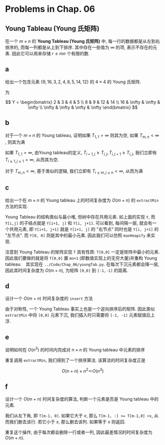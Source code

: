 # Problems in Chap. 06

## Young Tableau (Young 氏矩阵)

在一个 $m\times n$ 的 **Young Tableau (Young 氏矩阵)** 中, 每一行的数据都是从左到右排序的, 而每一列都是从上到下排序. 其中存在一些值为 $\infty$ 的项, 表示不存在的元素. 因此它可以用来存储 $r\leq mn$ 个有限的数. 

## a

给出一个包含元素 $\{9, 16, 3, 2, 4, 8, 5, 14, 12\}$ 的 $4\times 4$ 的 Young 氏矩阵.

为

$$
Y = \begin{bmatrix}
2 & 3 & 4 & 5 \\
8 & 9 & 12 & 14 \\
16 & \infty & \infty & \infty \\
\infty & \infty & \infty & \infty
\end{bmatrix}
$$

## b

对于一个 $m\times n$ 的 Young tableau, 证明如果 $T_{1,1} = \infty$ 则其为空, 如果 $T_{m,n} \lt \infty$ , 则其为满

如果 $T_{1,1} = \infty$, 由Young tableau的定义, $T_{i+1,j} \geq T_{i,j}, T_{i,j+1} \geq T_{i,j}$, 我们立即有 $T_{i\geq 1,j\geq 1} = \infty$, 从而其为空. 

对于 $T_{m,n} \lt \infty$, 基于类似的逻辑, 我们立即有 $T_{i\leq m, j\leq n} \lt \infty$, 从而为满

## c

给出一个在 $m\times n$ 的 Young tableau 上的时间复杂度为 $O(m+n)$ 的 `extractMin` 方法的实现. 

Young Tableau 的结构类似与最小堆, 但树中存在共用元素. 如上面的实现 `Y`, 而 `Y[i,j]` 的子结点就是 `Y[i+1, j]` 和 `Y[i, j+1]`. 可以看到, 每间隔一层, 就会有一个共用元素, 即 `Y[i+1, j+1]` 就是 `Y[i+1, j]` 的 "右节点" 同时也是 `Y[i, j+1]` 的 "左节点". 而 `Y[0, 0]` 则是其中的最小元素. 因此我们可以仿照 `maxHeapify` 来实现. 

注意到 Young Tableau 的矩阵实现 `T` 具有性质: `T[0,0]` 一定是矩阵中最小的元素. 因此我们要做的就是将 `T[0,0]` 置 `mn+1` (即数值实现上的无穷大量)并重构 Young tableau.　其实现在 `../Code/Chap_06/youngTab.py`. 在每次下沉元素都会降一层, 因此其时间复杂度为 $O(m+n)$, 为矩阵 `[0,0]` 到 `[-1,-1]` 的距离.

## d

设计一个 $O(m+n)$ 时间复杂度的 `insert` 方法

由于对称性, 一个 Young Tableau 事实上也是一个逆向排序后的矩阵. 因此类似 `extractMin` 中将 `[0,0]` 元素下沉, 我们插入时只需要将 `[-1, -1]` 元素赋值后上浮. 

## e

说明如何在 $O(n^3)$ 的时间内完成对 $n\times n$ 的 Young tableau 中元素的排序

重复调用 `extractMin`, 我们得到了一个排序算法. 该算法的时间复杂度正是

$$
O(n+n) \times n^2　＝　O(n^3)
$$

## f

设计一个 $O(m+n)$ 时间复杂度的算法, 判断一个元素是否是 Young tableau 中的元素.

我们从左下角, 即 `T[m-1, 0]`. 如果它大于 $x$, 那么 `T[m-1, :] >= T[m-1,0] >x`, 从而我们删去该行. 若它小于 $x$, 那么删去该列. 如果等于 $x$ 则返回. 

重复这个操作, 由于每次都会删除一行或者一列, 因此最差情况的时间复杂度为 $O(m+n)$.